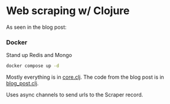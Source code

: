 # Web scraping w/ Clojure

As seen in the blog post: 

### Docker

Stand up Redis and Mongo

```bash
docker compose up -d
```

Mostly everything is in [core.clj](./src/core.clj). The code from the blog post is in [blog_post.clj](./src/blog_post.clj).

Uses async channels to send urls to the Scraper record.